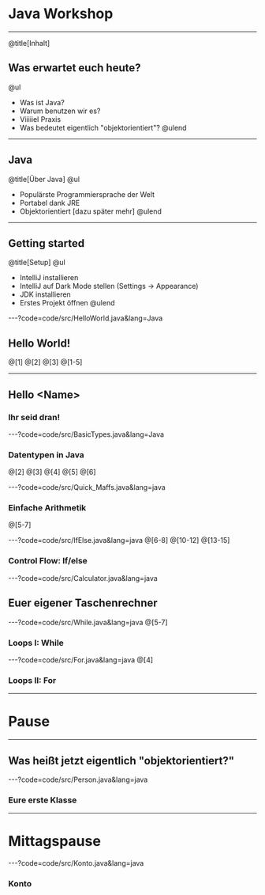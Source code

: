 # Java Workshop

---
@title[Inhalt]
## Was erwartet euch heute?

@ul
- Was ist Java?
- Warum benutzen wir es?
- Viiiiiel Praxis
- Was bedeutet eigentlich "objektorientiert"? 
@ulend

---
## Java
@title[Über Java]
@ul
- Populärste Programmiersprache der Welt
- Portabel dank JRE
- Objektorientiert [dazu später mehr]
@ulend

---
## Getting started
@title[Setup]
@ul
- IntelliJ installieren
- IntelliJ auf Dark Mode stellen (Settings -> Appearance)
- JDK installieren
- Erstes Projekt öffnen
@ulend

---?code=code/src/HelloWorld.java&lang=Java
## Hello World!
@[1]
@[2]
@[3]
@[1-5]

---
## Hello \<Name\>
### Ihr seid dran!

---?code=code/src/BasicTypes.java&lang=Java
### Datentypen in Java
@[2]
@[3]
@[4]
@[5]
@[6]

---?code=code/src/Quick_Maffs.java&lang=java
### Einfache Arithmetik
@[5-7]


---?code=code/src/IfElse.java&lang=java
@[6-8]
@[10-12]
@[13-15]
### Control Flow: If/else

---?code=code/src/Calculator.java&lang=java
## Euer eigener Taschenrechner

---?code=code/src/While.java&lang=java
@[5-7]
### Loops I: While

---?code=code/src/For.java&lang=java
@[4]
### Loops II: For

---
# Pause

---
## Was heißt jetzt eigentlich "objektorientiert?"

---?code=code/src/Person.java&lang=java
### Eure erste Klasse

---
# Mittagspause

---?code=code/src/Konto.java&lang=java
### Konto